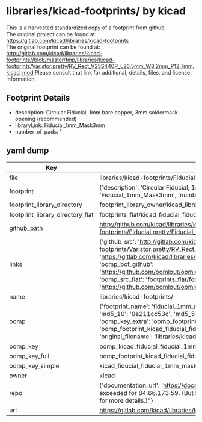 # libraries/kicad-footprints/ by kicad  
This is a harvested standardized copy of a footprint from github.  
The original project can be found at:  
https://gitlab.com/kicad/libraries/kicad-footprints  
The original footprint can be found at:
http://gitlab.com/kicad/libraries/kicad-footprints//blob/master/tmp/libraries/kicad-footprints/Varistor.pretty/RV_Rect_V25S440P_L26.5mm_W8.2mm_P12.7mm.kicad_mod
Please consult that link for additional, details, files, and license information.  
## Footprint Details
* description: Circular Fiducial, 1mm bare copper, 3mm soldermask opening (recommended)  
* libraryLink: Fiducial_1mm_Mask3mm  
* number_of_pads: 1  
## yaml dump  
| Key | Value |  
| --- | --- |  
| file | libraries/kicad-footprints/Fiducial.pretty/Fiducial_1mm_Mask3mm.kicad_mod |  
| footprint | {'description': 'Circular Fiducial, 1mm bare copper, 3mm soldermask opening (recommended)', 'libraryLink': 'Fiducial_1mm_Mask3mm', 'number_of_pads': 1} |  
| footprint_library_directory | footprint_library_owner/kicad_libraries/kicad-footprints/ |  
| footprint_library_directory_flat | footprints_flat/kicad_fiducial_fiducial_1mm_mask3mm/working |  
| github_path | http://github.com/kicad/libraries/kicad-footprints//blob/master/tmp/libraries/kicad-footprints/Fiducial.pretty/Fiducial_1mm_Mask3mm.kicad_mod |  
| links | {'github_src': 'http://gitlab.com/kicad/libraries/kicad-footprints//blob/master/tmp/libraries/kicad-footprints/Varistor.pretty/RV_Rect_V25S440P_L26.5mm_W8.2mm_P12.7mm.kicad_mod', 'github_src_repo': 'https://gitlab.com/kicad/libraries/kicad-footprints', 'oomp_bot': 'footprints/kicad_fiducial_fiducial_1mm_mask3mm/working', 'oomp_bot_github': 'https://github.com/oomlout/oomlout_oomp_footprint_bot/tree/main/footprints/kicad_fiducial_fiducial_1mm_mask3mm/working', 'oomp_src_flat': 'footprints_flat/footprints_flat/kicad_fiducial_fiducial_1mm_mask3mm/working', 'oomp_src_flat_github': 'https://github.com/oomlout/oomlout_oomp_footprint_src/tree/main/footprints_flat/kicad_fiducial_fiducial_1mm_mask3mm/working'} |  
| name | libraries/kicad-footprints/ |  
| oomp | {'footprint_name': 'fiducial_1mm_mask3mm', 'library_name': 'fiducial', 'md5': '0e211cc53cd8287e09be577c218e7444', 'md5_10': '0e211cc53c', 'md5_5': '0e211', 'md5_6': '0e211c', 'oomp_key': 'oomp_kicad_fiducial_fiducial_1mm_mask3mm', 'oomp_key_extra': 'oomp_footprint_kicad_fiducial_fiducial_1mm_mask3mm', 'oomp_key_full': 'oomp_footprint_kicad_fiducial_fiducial_1mm_mask3mm_0e211c', 'oomp_key_simple': 'kicad_fiducial_fiducial_1mm_mask3mm', 'original_filename': 'libraries/kicad-footprints/Fiducial.pretty/Fiducial_1mm_Mask3mm.kicad_mod', 'owner_name': 'kicad'} |  
| oomp_key | oomp_kicad_fiducial_fiducial_1mm_mask3mm |  
| oomp_key_full | oomp_footprint_kicad_fiducial_fiducial_1mm_mask3mm |  
| oomp_key_simple | kicad_fiducial_fiducial_1mm_mask3mm |  
| owner | kicad |  
| repo | {'documentation_url': 'https://docs.github.com/rest/overview/resources-in-the-rest-api#rate-limiting', 'message': "API rate limit exceeded for 84.66.173.59. (But here's the good news: Authenticated requests get a higher rate limit. Check out the documentation for more details.)"} |  
| url | https://gitlab.com/kicad/libraries/kicad-footprints |  

